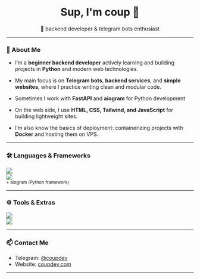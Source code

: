 <h1 align="center">Sup, I'm coup 👋</h1>
<p align="center">🚀 backend developer & telegram bots enthusiast</p>

---

### 🧠 About Me

- I’m a **beginner backend developer** actively learning and building projects in **Python** and modern web technologies.  
- My main focus is on **Telegram bots**, **backend services**, and **simple websites**, where I practice writing clean and modular code.  

- Sometimes I work with **FastAPI** and **aiogram** for Python development   
- On the web side, I use **HTML, CSS, Tailwind, and JavaScript** for building lightweight sites.  

- I’m also know the basics of deployment: containerizing projects with **Docker** and hosting them on VPS.  

---

### 🛠 Languages & Frameworks

<p align="left">
  <img src="https://skillicons.dev/icons?i=python,ts,js&theme=dark" />
  <br />
  <img src="https://skillicons.dev/icons?i=fastapi,nodejs,tailwind&theme=dark" />
  <br />
  <sub>+ aiogram (Python framework) </sub>
</p>

---

### ⚙️ Tools & Extras

<p align="left">
<img src="https://skillicons.dev/icons?i=docker,git,bash&theme=dark" />
<br />
<img src="https://skillicons.dev/icons?i=windows,arch,vscode&theme=dark" />
<br />
</p>

---

### 📫 Contact Me

- Telegram: [@coupdev](https://t.me/coupdev)  
- Website: [coupdev.com](https://coupdev.com)  

---
